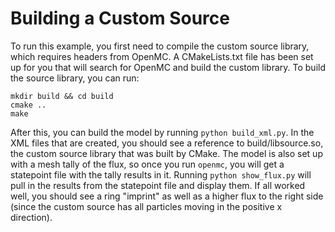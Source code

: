 # Building a Custom Source

To run this example, you first need to compile the custom source library, which
requires headers from OpenMC. A CMakeLists.txt file has been set up for you that
will search for OpenMC and build the custom library. To build the source
library, you can run:

    mkdir build && cd build
    cmake ..
    make

After this, you can build the model by running `python build_xml.py`. In the XML
files that are created, you should see a reference to build/libsource.so, the
custom source library that was built by CMake. The model is also set up with a
mesh tally of the flux, so once you run `openmc`, you will get a statepoint file
with the tally results in it. Running `python show_flux.py` will pull in the
results from the statepoint file and display them. If all worked well, you
should see a ring "imprint" as well as a higher flux to the right side (since
the custom source has all particles moving in the positive x direction).
